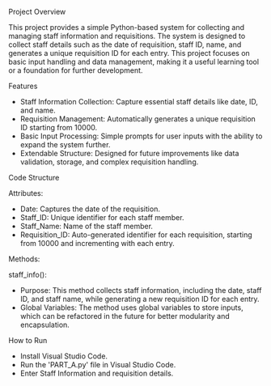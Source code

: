 Project Overview

This project provides a simple Python-based system for collecting and managing staff information and requisitions. The system is designed to collect staff details such as the date of requisition, staff ID, name, and generates a unique requisition ID for each entry. This project focuses on basic input handling and data management, making it a useful learning tool or a foundation for further development.

Features

- Staff Information Collection: Capture essential staff details like date, ID, and name.
- Requisition Management: Automatically generates a unique requisition ID starting from 10000.
- Basic Input Processing: Simple prompts for user inputs with the ability to expand the system further.
- Extendable Structure: Designed for future improvements like data validation, storage, and complex requisition handling.

Code Structure

Attributes:

- Date: Captures the date of the requisition.
- Staff_ID: Unique identifier for each staff member.
- Staff_Name: Name of the staff member.
- Requisition_ID: Auto-generated identifier for each requisition, starting from 10000 and incrementing with each entry.

Methods:

staff_info():
- Purpose: This method collects staff information, including the date, staff ID, and staff name, while generating a new requisition ID for each entry.
- Global Variables: The method uses global variables to store inputs, which can be refactored in the future for better modularity and encapsulation.

How to Run

- Install Visual Studio Code.
- Run the 'PART_A.py' file in Visual Studio Code.
- Enter Staff Information and requisition details.
